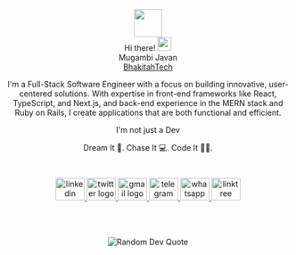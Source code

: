 <div align="center"><img src="https://emojis.slackmojis.com/emojis/images/1577305505/7373/hand_wave.gif?1577305505" width="50" /></div>
<div align="center"> Hi there! <img src="https://emojis.slackmojis.com/emojis/images/1536351075/4594/blob-wave.gif" width="25"/> </div>
<div align="center">
 Mugambi Javan <br>
<a href="https://bhakitah-tech.vercel.app/" target="_blank">BhakitahTech</a>
 <br>
 <p>
  I'm a Full-Stack Software Engineer with a focus on building innovative, user-centered solutions. With expertise in front-end frameworks like React, TypeScript, and Next.js, and back-end experience in the MERN stack and Ruby on Rails, I create applications that are both functional and efficient.
</p>
 <p align="center">I'm not just a Dev</p>

Dream It 💫.  Chase It 💻.  Code It 👨‍💻.<br>
<br clear="both">

###
</div>

###

<div align="center">
  <a href="https://www.linkedin.com/in/javan-mugambi-2351a81b0/" target="_blank">
    <img src="https://raw.githubusercontent.com/maurodesouza/profile-readme-generator/master/src/assets/icons/social/linkedin/default.svg" width="52" height="40" alt="linkedin logo" />
</a>
<a href="https://twitter.com/mugambi_javan" target="_blank">
    <img src="https://raw.githubusercontent.com/maurodesouza/profile-readme-generator/master/src/assets/icons/social/twitter/default.svg" width="52" height="40" alt="twitter logo" />
</a>
<a href="mugambijavan@gmail.com" target="_blank">
    <img src="https://raw.githubusercontent.com/maurodesouza/profile-readme-generator/master/src/assets/icons/social/gmail/default.svg" width="52" height="40" alt="gmail logo" />
</a>
<a href="https://t.me/KamiriJavan" target="_blank">
    <img src="https://raw.githubusercontent.com/maurodesouza/profile-readme-generator/master/src/assets/icons/social/telegram/default.svg" width="52" height="40" alt="telegram logo" />
</a>
<a href="https://wa.me/+254727761646" target="_blank">
    <img src="https://raw.githubusercontent.com/maurodesouza/profile-readme-generator/master/src/assets/icons/social/whatsapp/default.svg" width="52" height="40" alt="whatsapp logo" />
</a>
<a href="https://linktr.ee/mugambijavan" target="_blank">
    <img src="https://raw.githubusercontent.com/maurodesouza/profile-readme-generator/master/src/assets/icons/social/linktree/default.svg" width="52" height="40" alt="linktree logo" />
</a>

</div>

###

<br clear="both">


###

<p align="center">
  <img src="https://quotes-github-readme.vercel.app/api?type=vertical&theme=dark" alt="Random Dev Quote">
</p>




